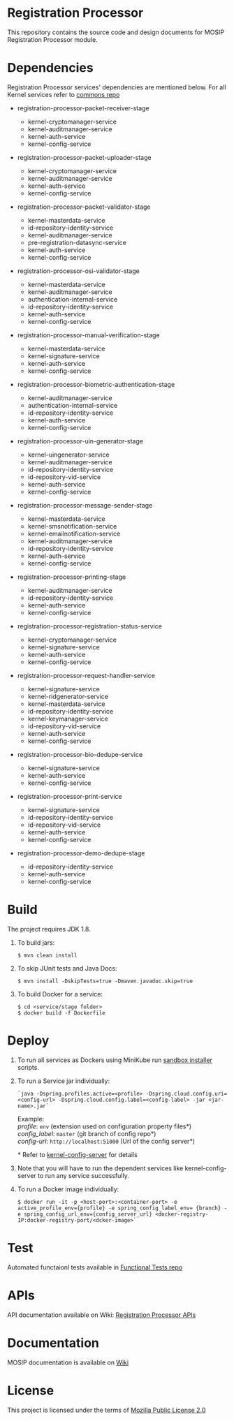 # Registration Processor 
This repository contains the source code and design documents for MOSIP Registration Processor module. 

# Dependencies
Registration Processor services' dependencies are mentioned below.  For all Kernel services refer to [commons repo](https://github.com/mosip/commons)

* registration-processor-packet-receiver-stage
    * kernel-cryptomanager-service
    * kernel-auditmanager-service
    * kernel-auth-service
    * kernel-config-service

* registration-processor-packet-uploader-stage
    * kernel-cryptomanager-service
    * kernel-auditmanager-service
    * kernel-auth-service
    * kernel-config-service

* registration-processor-packet-validator-stage
    * kernel-masterdata-service
    * id-repository-identity-service
    * kernel-auditmanager-service
    * pre-registration-datasync-service
    * kernel-auth-service
    * kernel-config-service

* registration-processor-osi-validator-stage
    * kernel-masterdata-service
    * kernel-auditmanager-service
    * authentication-internal-service
    * id-repository-identity-service
    * kernel-auth-service
    * kernel-config-service

* registration-processor-manual-verification-stage
    * kernel-masterdata-service
    * kernel-signature-service
    * kernel-auth-service
    * kernel-config-service

* registration-processor-biometric-authentication-stage
    * kernel-auditmanager-service
    * authentication-internal-service
    * id-repository-identity-service
    * kernel-auth-service
    * kernel-config-service

* registration-processor-uin-generator-stage
    * kernel-uingenerator-service
    * kernel-auditmanager-service
    * id-repository-identity-service
    * id-repository-vid-service
    * kernel-auth-service
    * kernel-config-service

* registration-processor-message-sender-stage
    * kernel-masterdata-service
    * kernel-smsnotification-service
    * kernel-emailnotification-service
    * kernel-auditmanager-service
    * id-repository-identity-service
    * kernel-auth-service
    * kernel-config-service

* registration-processor-printing-stage
   * kernel-auditmanager-service
   * id-repository-identity-service
    * kernel-auth-service
    * kernel-config-service

* registration-processor-registration-status-service
    * kernel-cryptomanager-service
    * kernel-signature-service
    * kernel-auth-service
    * kernel-config-service

* registration-processor-request-handler-service
    * kernel-signature-service
    * kernel-ridgenerator-service
    * kernel-masterdata-service
    * id-repository-identity-service
    * kernel-keymanager-service
    * id-repository-vid-service
    * kernel-auth-service
    * kernel-config-service

* registration-processor-bio-dedupe-service
    * kernel-signature-service
    * kernel-auth-service
    * kernel-config-service

* registration-processor-print-service
   * kernel-signature-service
   * id-repository-identity-service
   * id-repository-vid-service
    * kernel-auth-service
    * kernel-config-service

* registration-processor-demo-dedupe-stage
    * id-repository-identity-service
    * kernel-auth-service
    * kernel-config-service

# Build
The project requires JDK 1.8. 
1. To build jars:
    ```
    $ mvn clean install 
    ```
1. To skip JUnit tests and Java Docs:
    ```
    $ mvn install -DskipTests=true -Dmaven.javadoc.skip=true
    ```
1. To build Docker for a service:
    ```
    $ cd <service/stage folder>
    $ docker build -f Dockerfile
    ```

# Deploy
1. To run all services as Dockers using MiniKube run [sandbox installer](https://githbu.com/mosip/mosip-infra/deployment/sandbox/) scripts.

1. To run a Service jar individually:
    ```
    `java -Dspring.profiles.active=<profile> -Dspring.cloud.config.uri=<config-url> -Dspring.cloud.config.label=<config-label> -jar <jar-name>.jar`
    ```
    Example:  
        _profile_: `env` (extension used on configuration property files*)    
        _config_label_: `master` (git branch of config repo*)  
        _config-url_: `http://localhost:51000` (Url of the config server*)  
	
	\* Refer to [kernel-config-server](https://github.com/mosip/commons/tree/master/kernel/kernel-config-server) for details


1. Note that you will have to run the dependent services like kernel-config-server to run any service successfully.
1. To run a Docker image individually:
    ``` 
    $ docker run -it -p <host-port>:<container-port> -e active_profile_env={profile} -e spring_config_label_env= {branch} -e spring_config_url_env={config_server_url} <docker-registry-IP:docker-registry-port/<dcker-image>`
    ```

# Test
Automated functaionl tests available in [Functional Tests repo](https://github.com/mosip/mosip-functional-tests)

# APIs
API documentation available on Wiki: [Registration Processor APIs](https://github.com/mosip/documentation/wiki/Registration-Processor-APIs)

# Documentation
MOSIP documentation is available on [Wiki](https://github.com/mosip/documentation/wiki)

# License
This project is licensed under the terms of [Mozilla Public License 2.0](https://github.com/mosip/mosip-platform/blob/master/LICENSE)
